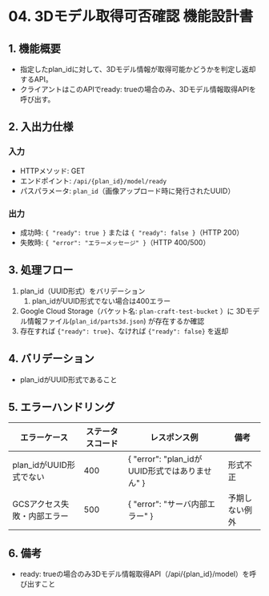 <!-- filepath: c:\Users\sora1\Desktop\myapp\plan_craft\doc\機能設計\04_3Dモデル取得可否確認.md -->

# 04. 3Dモデル取得可否確認 機能設計書

## 1. 機能概要

- 指定したplan_idに対して、3Dモデル情報が取得可能かどうかを判定し返却するAPI。
- クライアントはこのAPIでready: trueの場合のみ、3Dモデル情報取得APIを呼び出す。

## 2. 入出力仕様

### 入力

- HTTPメソッド: GET
- エンドポイント: `/api/{plan_id}/model/ready`
- パスパラメータ: `plan_id`（画像アップロード時に発行されたUUID）

### 出力

- 成功時: `{ "ready": true }` または `{ "ready": false }`（HTTP 200）
- 失敗時: `{ "error": "エラーメッセージ" }`（HTTP 400/500）

## 3. 処理フロー

1. plan_id（UUID形式）をバリデーション
   1. plan_idがUUID形式でない場合は400エラー
2. Google Cloud Storage（バケット名: `plan-craft-test-bucket` ）に 3Dモデル情報ファイル(`plan_id/parts3d.json`) が存在するか確認
3. 存在すれば `{"ready": true}`、なければ `{"ready": false}` を返却

## 4. バリデーション

- plan_idがUUID形式であること

## 5. エラーハンドリング

| エラーケース                | ステータスコード | レスポンス例                                 | 備考                         |
|----------------------------|------------------|---------------------------------------------|------------------------------|
| plan_idがUUID形式でない    | 400              | { "error": "plan_idがUUID形式ではありません" } | 形式不正                     |
| GCSアクセス失敗・内部エラー| 500              | { "error": "サーバ内部エラー" }             | 予期しない例外                |

## 6. 備考

- ready: trueの場合のみ3Dモデル情報取得API（/api/{plan_id}/model）を呼び出すこと
